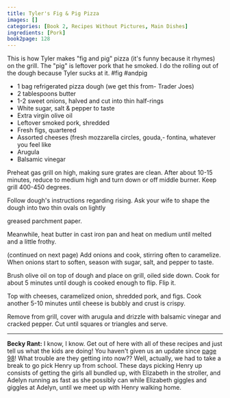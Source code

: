 ```yaml
---
title: Tyler's Fig & Pig Pizza
images: []
categories: [Book 2, Recipes Without Pictures, Main Dishes]
ingredients: [Pork]
book2page: 128
---
```


This is how Tyler makes "fig and pig" pizza (it's funny because it rhymes) on the grill. The "pig" is leftover pork that he smoked. I do the rolling out of the dough because Tyler sucks at it. #fig #andpig 

- 1 bag refrigerated pizza dough (we get this from- Trader Joes)
- 2 tablespoons butter
- 1-2 sweet onions, halved and cut into thin half-rings
- White sugar, salt & pepper to taste
- Extra virgin olive oil
- Leftover smoked pork, shredded
- Fresh figs, quartered
- Assorted cheeses (fresh mozzarella circles, gouda,- fontina, whatever you feel like
- Arugula
- Balsamic vinegar

Preheat gas grill on high, making sure grates are clean. After about 10-15 minutes, reduce to medium high and turn down or off middle burner. Keep grill 400-450 degrees. 

Follow dough's instructions regarding rising. Ask your wife to shape the dough into two thin ovals on lightly 

greased parchment paper. 

Meanwhile, heat butter in cast iron pan and heat on medium until melted and a little frothy. 

(continued on next page)
Add onions and cook, stirring often to caramelize. When onions start to soften, season with sugar, salt, and pepper to taste. 

Brush olive oil on top of dough and place on grill, oiled side down. Cook for about 5 minutes until dough is cooked enough to flip. Flip it. 

Top with cheeses, caramelized onion, shredded pork, and figs. Cook another 5-10 minutes until cheese is bubbly and crust is crispy. 

Remove from grill, cover with arugula and drizzle with balsamic vinegar and cracked pepper. Cut until squares or triangles and serve. 

----
**Becky Rant:**
I know, I know. Get out of here with all of these recipes and just tell us what the kids are doing! You haven't given us an update since [page 98](ChickpeaPowered_Mediterranean_Couscous.md)! What trouble are they getting into now?? Well, actually, we had to take a break to go pick Henry up from school. These days picking Henry up consists of getting the girls all bundled up, with Elizabeth in the stroller, and Adelyn running as fast as she possibly can while Elizabeth giggles and giggles at Adelyn, until we meet up with Henry walking home.